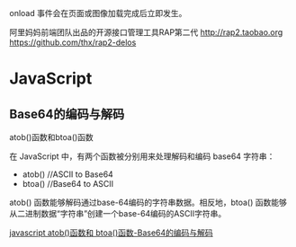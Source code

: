 onload 事件会在页面或图像加载完成后立即发生。

阿里妈妈前端团队出品的开源接口管理工具RAP第二代 http://rap2.taobao.org
https://github.com/thx/rap2-delos

# JavaScript

## Base64的编码与解码

atob()函数和btoa()函数

在 JavaScript 中，有两个函数被分别用来处理解码和编码 base64 字符串：
- atob() //ASCII to Base64
- btoa() //Base64 to ASCII


atob() 函数能够解码通过base-64编码的字符串数据。相反地，btoa() 函数能够从二进制数据“字符串”创建一个base-64编码的ASCII字符串。


[javascript atob()函数和 btoa()函数-Base64的编码与解码](https://blog.csdn.net/Lockey23/article/details/91781642)

